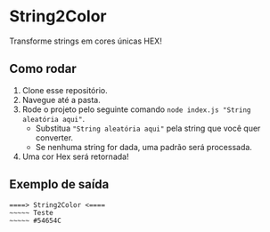 # String2Color

Transforme strings em cores únicas HEX!

## Como rodar

1. Clone esse repositório.
2. Navegue até a pasta.
2. Rode o projeto pelo seguinte comando `node index.js "String aleatória aqui"`.
   - Substitua  `"String aleatória aqui"` pela string que você quer converter.
   - Se nenhuma string for dada, uma padrão será processada.
4. Uma cor Hex será retornada!

## Exemplo de saída
~~~
====> String2Color <====
~~~~~ Teste
~~~~~ #54654C
~~~